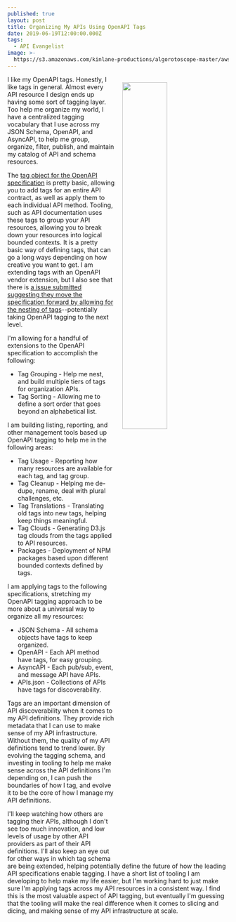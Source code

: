 ```yaml
---
published: true
layout: post
title: Organizing My APIs Using OpenAPI Tags
date: 2019-06-19T12:00:00.000Z
tags:
  - API Evangelist
image: >-
  https://s3.amazonaws.com/kinlane-productions/algorotoscope-master/aws-s3-stories-containership-copper-circuit.jpg
---
```

<img src="{{ page.image }}" width="45%" align="right" style="padding: 15px;" />
I like my OpenAPI tags. Honestly, I like tags in general. Almost every API resource I design ends up having some sort of tagging layer. Too help me organize my world, I have a centralized tagging vocabulary that I use across my JSON Schema, OpenAPI, and AsyncAPI, to help me group, organize, filter, publish, and maintain my catalog of API and schema resources.

The [tag object for the OpenAPI specification](https://github.com/OAI/OpenAPI-Specification/blob/master/versions/3.0.2.md#tagObject) is pretty basic, allowing you to add tags for an entire API contract, as well as apply them to each individual API method. Tooling, such as API documentation uses these tags to group your API resources, allowing you to break down your resources into logical bounded contexts. It is a pretty basic way of defining tags, that can go a long ways depending on how creative you want to get. I am extending tags with an OpenAPI vendor extension, but I also see that there is [a issue submitted suggesting they move the specification forward by allowing for the nesting of tags](https://github.com/OAI/OpenAPI-Specification/issues/1367)--potentially taking OpenAPI tagging to the next level.

I'm allowing for a handful of extensions to the OpenAPI specification to accomplish the following:

- Tag Grouping - Help me nest, and build multiple tiers of tags for organization APIs.
- Tag Sorting - Allowing me to define a sort order that goes beyond an alphabetical list.

I am building listing, reporting, and other management tools based up OpenAPI tagging to help me in the following areas:

- Tag Usage - Reporting how many resources are available for each tag, and tag group.
- Tag Cleanup - Helping me de-dupe, rename, deal with plural challenges, etc.
- Tag Translations - Translating old tags into new tags, helping keep things meaningful.
- Tag Clouds - Generating D3.js tag clouds from the tags applied to API resources.
- Packages - Deployment of NPM packages based upon different bounded contexts defined by tags.

I am applying tags to the following specifications, stretching my OpenAPI tagging approach to be more about a universal way to organize all my resources:

- JSON Schema - All schema objects have tags to keep organized.
- OpenAPI - Each API method have tags, for easy grouping.
- AsyncAPI - Each pub/sub, event, and message API have APIs.
- APIs.json - Collections of APIs have tags for discoverability.

Tags are an important dimension of API discoverability when it comes to my API definitions. They provide rich metadata that I can use to make sense of my API infrastructure. Without them, the quality of my API definitions tend to trend lower. By evolving the tagging schema, and investing in tooling to help me make sense across the API definitions I'm depending on, I can push the boundaries of how I tag, and evolve it to be the core of how I manage my API definitions.

I'll keep watching how others are tagging their APIs, although I don't see too much innovation, and low levels of usage by other API providers as part of their API definitions. I'll also keep an eye out for other ways in which tag schema are being extended, helping potentially define the future of how the leading API specifications enable tagging. I have a short list of tooling I am developing to help make my life easier, but I'm working hard to just make sure I'm applying tags across my API resources in a consistent way. I find this is the most valuable aspect of API tagging, but eventually I'm guessing that the tooling will make the real difference when it comes to slicing and dicing, and making sense of my API infrastructure at scale.
